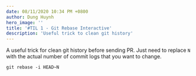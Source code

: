 ```yaml
---
date: 08/11/2020 10:34 PM +0800
author: Dung Huynh
hero_image: ''
title: '#TIL 1 - Git Rebase Interactive'
description: 'Useful trick to clean git history'
---
```


A useful trick for clean git history before sending PR. Just need to replace `N` with the actual number of commit logs that you want to change.

    git rebase -i HEAD~N
